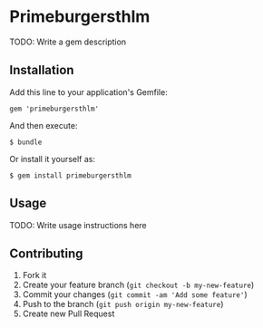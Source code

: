 # Primeburgersthlm

TODO: Write a gem description

## Installation

Add this line to your application's Gemfile:

    gem 'primeburgersthlm'

And then execute:

    $ bundle

Or install it yourself as:

    $ gem install primeburgersthlm

## Usage

TODO: Write usage instructions here

## Contributing

1. Fork it
2. Create your feature branch (`git checkout -b my-new-feature`)
3. Commit your changes (`git commit -am 'Add some feature'`)
4. Push to the branch (`git push origin my-new-feature`)
5. Create new Pull Request
